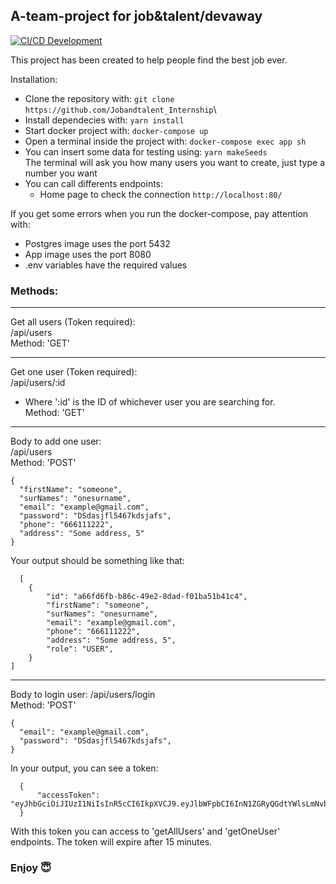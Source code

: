 ## A-team-project for job&talent/devaway

[![CI/CD Development](https://github.com/juanfril/A-team-project/actions/workflows/development.yml/badge.svg)](https://github.com/juanfril/A-team-project/actions/workflows/development.yml)

This project has been created to help people find the best job ever.

Installation:

- Clone the repository with:
  `git clone https://github.com/Jobandtalent_Internship`\
- Install dependecies with:
  `yarn install`
- Start docker project with:
  `docker-compose up`
- Open a terminal inside the project with:
  `docker-compose exec app sh`
- You can insert some data for testing using:
  `yarn makeSeeds` </br>
  The terminal will ask you how many users you want to create, just type a number you want
- You can call differents endpoints:
  - Home page to check the connection
    `http://localhost:80/`

If you get some errors when you run the docker-compose, pay attention with:

- Postgres image uses the port 5432
- App image uses the port 8080
- .env variables have the required values

### Methods:

---

Get all users (Token required): <br/>
/api/users<br/>
Method: 'GET'

---

Get one user (Token required): <br/>
/api/users/:id<br/>
 - Where ':id' is the ID of whichever user you are searching for.<br/>
Method: 'GET'
---

Body to add one user:<br/>
/api/users<br/>
Method: 'POST'

```
{
  "firstName": "someone",
  "surNames": "onesurname",
  "email": "example@gmail.com",
  "password": "DSdasjfl5467kdsjafs",
  "phone": "666111222",
  "address": "Some address, 5"
}
```

Your output should be something like that:

```
  [
	{
		"id": "a66fd6fb-b86c-49e2-8dad-f01ba51b41c4",
		"firstName": "someone",
		"surNames": "onesurname",
		"email": "example@gmail.com",
		"phone": "666111222",
		"address": "Some address, 5",
		"role": "USER",
	}
]
```

---

Body to login user:
/api/users/login<br/>
Method: 'POST'

```
{
  "email": "example@gmail.com",
  "password": "DSdasjfl5467kdsjafs",
}
```

In your output, you can see a token:

```
  {
	  "accessToken": "eyJhbGciOiJIUzI1NiIsInR5cCI6IkpXVCJ9.eyJlbWFpbCI6InN1ZGRyQGdtYWlsLmNvbSIsInBhc3N3b3JkIjoiM2VkUTJXIiwiaWF0IjoxNjUxNTcwNTI4LCJleHAiOjE2NTE1NzA1NjN9.vTCQGPs2IQ9zFHu2H2pczR6oPiKvMSxS459YmtaCM5Q"
  }
```

With this token you can access to 'getAllUsers' and 'getOneUser' endpoints. The token will expire after 15 minutes.

### Enjoy 😇
